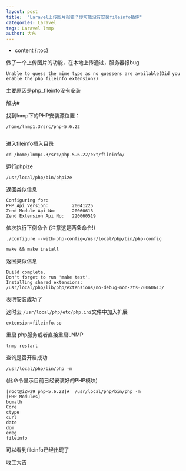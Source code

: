 ```yaml
---
layout: post
title:  "Laravel上传图片报错？你可能没有安装fileinfo插件"
categories: Laravel
tags: Laravel lnmp
author: 大东
---
```


* content
{:toc}


做了一个上传图片的功能，在本地上传通过，服务器报bug

```
Unable to guess the mime type as no guessers are available(Did you enable the php_fileinfo extension?)
```
主要原因是php_fileinfo没有安装

解决#

找到lnmp下的PHP安装源位置：

```
/home/lnmp1.3/src/php-5.6.22
   
```
进入fileinfo插入目录

```
cd /home/lnmp1.3/src/php-5.6.22/ext/fileinfo/
```

运行phpize
```
/usr/local/php/bin/phpize
```


返回类似信息

```
Configuring for:
PHP Api Version:         20041225
Zend Module Api No:      20060613
Zend Extension Api No:   220060519
```
依次执行下例命令 (注意这是两条命令!)
```
./configure --with-php-config=/usr/local/php/bin/php-config
 
make && make install
```
返回类似信息

```
Build complete.
Don't forget to run 'make test'.
Installing shared extensions:     /usr/local/php/lib/php/extensions/no-debug-non-zts-20060613/
```
表明安装成功了

这时去 `/usr/local/php/etc/php.ini`文件中加入扩展

```
extension=fileinfo.so
```
重启 php服务或者直接重启LNMP

```
lnmp restart
```
查询是否开启成功 

```
/usr/local/php/bin/php -m
```
(此命令显示目前已经安装好的PHP模块)

```
[root@iZwz9 php-5.6.22]#  /usr/local/php/bin/php -m 
[PHP Modules]
bcmath
Core
ctype
curl
date
dom
ereg
fileinfo
```
可以看到fileinfo已经出现了

收工大吉
